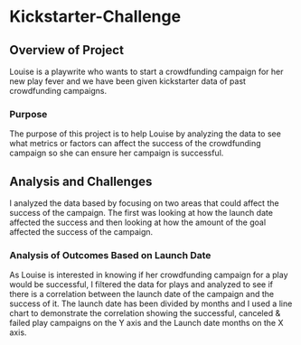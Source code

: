 # Kickstarter-Challenge
## Overview of Project
Louise is a playwrite who wants to start a crowdfunding campaign for her new play fever and we have been given kickstarter data of past crowdfunding campaigns.
### Purpose
The purpose of this project is to help Louise by analyzing the data to see what metrics or factors can affect the success of the crowdfunding campaign so she can ensure her campaign is successful.
## Analysis and Challenges
I analyzed the data based by focusing on two areas that could affect the success of the campaign. The first was looking at how the launch date affected the success and then looking at how the amount of the goal affected the success of the campaign.
### Analysis of Outcomes Based on Launch Date
As Louise is interested in knowing if her crowdfunding campaign for a play would be successful, I filtered the data for plays and analyzed to see if there is a correlation between the launch date of the campaign and the success of it. The launch date has been divided by months and I used a line chart to demonstrate the correlation showing the successful, canceled & failed play campaigns on the Y axis and the Launch date months on the X axis.  

